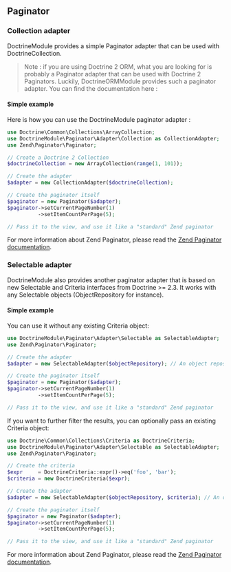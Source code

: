 ## Paginator

### Collection adapter

DoctrineModule provides a simple Paginator adapter that can be used with DoctrineCollection.

> Note : if you are using Doctrine 2 ORM, what you are looking for is probably a Paginator adapter that can be used with Doctrine 2 Paginators. Luckily, DoctrineORMModule provides such a paginator adapter. You can find the documentation here :

#### Simple example

Here is how you can use the DoctrineModule paginator adapter :

```php
use Doctrine\Common\Collections\ArrayCollection;
use DoctrineModule\Paginator\Adapter\Collection as CollectionAdapter;
use Zend\Paginator\Paginator;

// Create a Doctrine 2 Collection
$doctrineCollection = new ArrayCollection(range(1, 101));

// Create the adapter
$adapter = new CollectionAdapter($doctrineCollection);

// Create the paginator itself
$paginator = new Paginator($adapter);
$paginator->setCurrentPageNumber(1)
		  ->setItemCountPerPage(5);

// Pass it to the view, and use it like a "standard" Zend paginator
```

For more information about Zend Paginator, please read the [Zend Paginator documentation](http://framework.zend.com/manual/2.0/en/modules/zend.paginator.introduction.html).

### Selectable adapter

DoctrineModule also provides another paginator adapter that is based on new Selectable and Criteria interfaces from
Doctrine >= 2.3. It works with any Selectable objects (ObjectRepository for instance).

#### Simple example

You can use it without any existing Criteria object:

```php
use DoctrineModule\Paginator\Adapter\Selectable as SelectableAdapter;
use Zend\Paginator\Paginator;

// Create the adapter
$adapter = new SelectableAdapter($objectRepository); // An object repository implements Selectable

// Create the paginator itself
$paginator = new Paginator($adapter);
$paginator->setCurrentPageNumber(1)
		  ->setItemCountPerPage(5);

// Pass it to the view, and use it like a "standard" Zend paginator
```

If you want to further filter the results, you can optionally pass an existing Criteria object:

```php
use Doctrine\Common\Collections\Criteria as DoctrineCriteria;
use DoctrineModule\Paginator\Adapter\Selectable as SelectableAdapter;
use Zend\Paginator\Paginator;

// Create the criteria
$expr     = DoctrineCriteria::expr()->eq('foo', 'bar');
$criteria = new DoctrineCriteria($expr);

// Create the adapter
$adapter = new SelectableAdapter($objectRepository, $criteria); // An object repository implements Selectable

// Create the paginator itself
$paginator = new Paginator($adapter);
$paginator->setCurrentPageNumber(1)
		  ->setItemCountPerPage(5);

// Pass it to the view, and use it like a "standard" Zend paginator
```
	
For more information about Zend Paginator, please read the [Zend Paginator documentation](http://framework.zend.com/manual/2.3/en/modules/zend.paginator.introduction.html).
